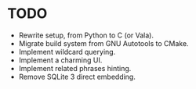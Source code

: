 TODO
====

* Rewrite setup, from Python to C (or Vala).    
* Migrate build system from GNU Autotools to CMake.
* Implement wildcard querying.
* Implement a charming UI.
* Implement related phrases hinting.
* Remove SQLite 3 direct embedding.
